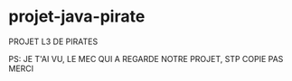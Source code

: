 # projet-java-pirate
PROJET L3 DE PIRATES<p>
PS: JE T'AI VU, LE MEC QUI A REGARDE NOTRE PROJET, STP COPIE PAS MERCI
